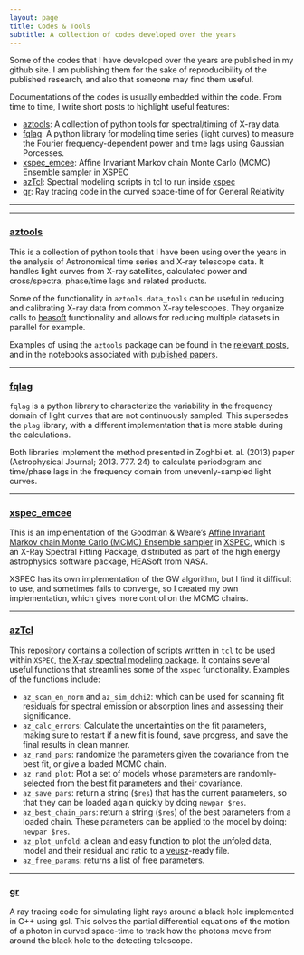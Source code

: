 ```yaml
---
layout: page
title: Codes & Tools
subtitle: A collection of codes developed over the years
---
```


Some of the codes that I have developed over the years are published in my github site. I am publishing them for the sake of reproducibility of the published research, and also that someone may find them useful.

Documentations of the codes is usually embedded within the code. From time to time, I write short posts to highlight useful features:

- [aztools](#aztools): A collection of python tools for spectral/timing of X-ray data.
- [fqlag](#fqlag): A python library for modeling time series (light curves) to measure the Fourier frequency-dependent power and time lags using Gaussian Porcesses.
- [xspec_emcee](#xspec_emcee): Affine Invariant Markov chain Monte Carlo (MCMC) Ensemble sampler in XSPEC
- [azTcl](#aztcl): Spectral modeling scripts in tcl to run inside [xspec](https://heasarc.gsfc.nasa.gov/xanadu/xspec/)
- [gr](#gr): Ray tracing code in the curved space-time of for General Relativity


---
---

### [aztools](/aztools)
This is a collection of python tools that I have been using over the years in the analysis of Astronomical time series and X-ray telescope data. It handles light curves from X-ray satellites, calculated power and cross/spectra, phase/time lags and related products.

Some of the functionality in `aztools.data_tools` can be useful in reducing and calibrating X-ray data from common X-ray telescopes. They organize calls to [heasoft](https://heasarc.gsfc.nasa.gov/docs/software/heasoft/) functionality and allows for reducing multiple datasets in parallel for example.

Examples of using the `aztools` package can be found in the [relevant posts](/tags/#aztools), and in the notebooks associated with [published papers](/publications).

---

### [fqlag](/fqlag)
`fqlag` is a python library to characterize the variability in the frequency domain of light curves that are not continuously sampled. This supersedes the `plag` library, with a different implementation that is more stable during the calculations.

Both libraries implement the method presented in Zoghbi et. al. (2013) paper (Astrophysical Journal; 2013. 777. 24) to calculate periodogram and time/phase lags in the frequency domain from unevenly-sampled light curves.



---

### [xspec_emcee](/xspec_emcee)
This is an implementation of the Goodman & Weare’s [Affine Invariant Markov chain Monte Carlo (MCMC) Ensemble sampler](http://msp.berkeley.edu/camcos/2010/5-1/p04.xhtml) in [XSPEC](https://heasarc.gsfc.nasa.gov/xanadu/xspec/), which is an X-Ray Spectral Fitting Package, distributed as part of the high energy astrophysics software package, HEASoft from NASA. 

XSPEC has its own implementation of the GW algorithm, but I find it difficult to use, and sometimes fails to converge, so I created my own implementation, which gives more control on the MCMC chains.

--- 

### [azTcl](/azTcl)
This repository contains a collection of scripts written in `tcl` to be used within `XSPEC`, [the X-ray spectral modeling package](https://heasarc.gsfc.nasa.gov/xanadu/xspec/). It contains several useful functions that streamlines some of the `xspec` functionality. Examples of the functions include:

- `az_scan_en_norm` and `az_sim_dchi2`: which can be used for scanning fit residuals for spectral emission or absorption lines and assessing their significance. 
- `az_calc_errors`: Calculate the uncertainties on the fit parameters, making sure to restart if a new fit is found, save progress, and save the final results in clean manner.
- `az_rand_pars`: randomize the parameters given the covariance from the best fit, or give a loaded MCMC chain.
- `az_rand_plot`: Plot a set of models whose parameters are randomly-selected from the best fit parameters and their covariance.
- `az_save_pars`: return a string (`$res`) that has the current parameters, so that they can be loaded again quickly by doing `newpar $res`. 
- `az_best_chain_pars`: return a string (`$res`) of the best parameters from a loaded chain. These parameters can be applied to the model by doing: `newpar $res`.
- `az_plot_unfold`: a clean and easy function to plot the unfoled data, model and their residual and ratio to a [veusz](https://veusz.github.io/)-ready file.
- `az_free_params`: returns a list of free parameters.


---

### [gr](/gr)
A ray tracing code for simulating light rays around a black hole implemented in C++ using gsl. This solves the partial differential equations of the motion of a photon in curved space-time to track how the photons move from around the black hole to the detecting telescope.
